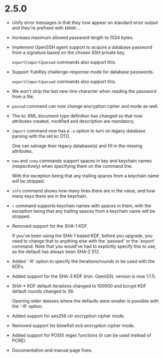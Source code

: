 # 2.5.0
* Unify error messages in that they now appear on standard error output and they're prefixed with `ERROR:`..
* Increase maximum allowed password length to 1024 bytes.
* Implement OpenSSH agent support to acquire a database password from a signature based on the chosen SSH private key.

  `export`/`import`/`passwd` commands also support this.
* Support YubiKey challenge-response mode for database passwords.

  `export`/`import`/`passwd` commands also support this.  
* We won't strip the last new-line character when reading the password from a file.
* `passwd` command can now change encryption cipher and mode as well.
* The kc XML document type definition has changed so that now attributes created, modified and description are mandatory.
* `import` command now has a `-o` option to turn on legacy database parsing with the old kc DTD.

  One can salvage their legacy database(s) and fill in the missing attributes.
* `new` and `cnew` commands support spaces in key and keychain names (respectively) when specifying them on the command line.

  With the exception being that any trailing spaces from a keychain name will be stripped.
* `info` command shows how many lines there are in the value, and how many keys there are in the keychain.
* `c` command supports keychain names with spaces in them, with the exception being that any trailing spaces from a keychain name will be stripped.
* Removed support for the SHA-1 KDF.

  If you've been using the SHA-1 based KDF, before you upgrade, you need to change that to anything else with the 'passwd' or the 'export' command. Note that you would've had to explicitly specify this to use, as the default has always been SHA-2 512.
* Added '-R' option to specify the iterations/rounds to be used with the KDFs.
* Added support for the SHA-3 KDF (min. OpenSSL version is now 1.1.1).
* SHA-\* KDF default iterations changed to 100000 and bcrypt KDF default rounds changed to 36.

  Opening older datases where the defaults were smaller is possible with the '-R' option.
* Added support for aes256 ctr encryption cipher mode.
* Removed support for blowfish ecb encryption cipher mode.
* Added support for POSIX regex functions (it can be used instead of PCRE).
* Documentation and manual page fixes.
